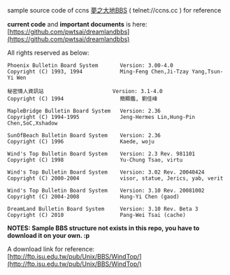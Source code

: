 sample source code of ccns [夢之大地BBS](http://bbs.ccns.cc) ( telnet://ccns.cc ) for reference

**current code** and **important documents** is here:
[https://github.com/pwtsai/dreamlandbbs](https://github.com/pwtsai/dreamlandbbs)


All rights reserved as below:

`Phoenix Bulletin Board System       Version: 3.00-4.0`<br>
`Copyright (C) 1993, 1994            Ming-Feng Chen,Ji-Tzay Yang,Tsun-Yi Wen`<br>

`秘密情人資訊站                      Version: 3.1-4.0`<br>
`Copyright (C) 1994                  簡顯鑑, 劉佳峰`<br>

`MapleBridge Bulletin Board System   Version: 2.36`<br>
`Copyright (C) 1994-1995             Jeng-Hermes Lin,Hung-Pin Chen,SoC,Xshadow`<br>

`SunOfBeach Bulletin Board System    Version: 2.36`<br>
`Copyright (C) 1996                  Kaede, woju`<br>

`Wind's Top Bulletin Board System    Version: 2.3 Rev. 981101`<br>
`Copyright (C) 1998                  Yu-Chung Tsao, virtu`<br>

`Wind's Top Bulletin Board System    Version: 3.02 Rev. 20040424`<br>
`Copyright (C) 2000-2004             visor, statue, Jerics, yab, verit`<br>

`Wind's Top Bulletin Board System    Version: 3.10 Rev. 20081002`<br>
`Copyright (C) 2004-2008             Hung-Yi Chen (gaod)`<br>

`DreamLand Bulletin Board System     Version: 3.10 Rev. Beta 3`<br>
`Copyright (C) 2010                  Pang-Wei Tsai (cache)`<br>



**NOTES: Sample BBS structure not exists in this repo, you have to download it on your own. :p**

A download link for reference: [http://ftp.isu.edu.tw/pub/Unix/BBS/WindTop/](http://ftp.isu.edu.tw/pub/Unix/BBS/WindTop/)
